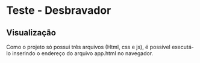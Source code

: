 # Teste - Desbravador #

## Visualização ##
Como o projeto só possui três arquivos (Html, css e js), é possivel executá-lo inserindo o endereço do arquivo app.html no navegador.